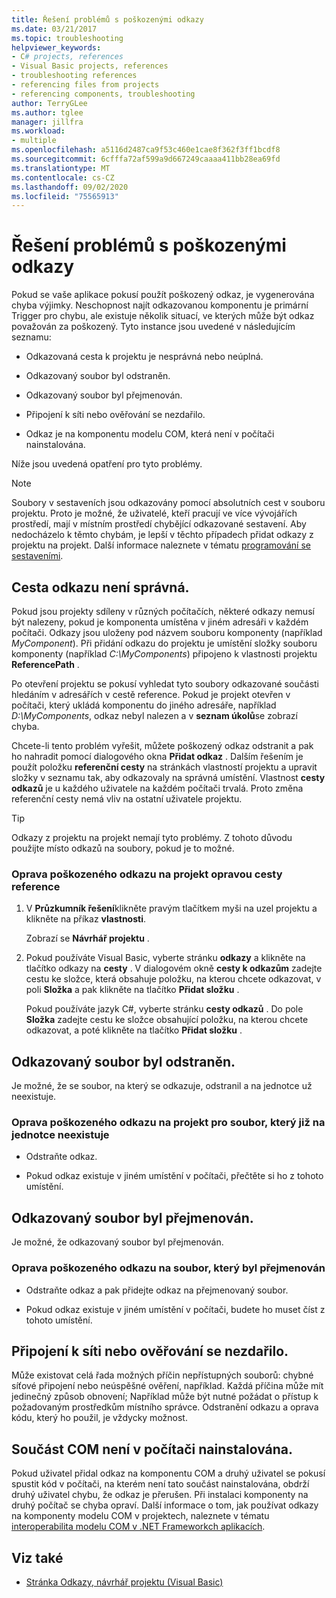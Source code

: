 ```yaml
---
title: Řešení problémů s poškozenými odkazy
ms.date: 03/21/2017
ms.topic: troubleshooting
helpviewer_keywords:
- C# projects, references
- Visual Basic projects, references
- troubleshooting references
- referencing files from projects
- referencing components, troubleshooting
author: TerryGLee
ms.author: tglee
manager: jillfra
ms.workload:
- multiple
ms.openlocfilehash: a5116d2487ca9f53c460e1cae8f362f3ff1bcdf8
ms.sourcegitcommit: 6cfffa72af599a9d667249caaaa411bb28ea69fd
ms.translationtype: MT
ms.contentlocale: cs-CZ
ms.lasthandoff: 09/02/2020
ms.locfileid: "75565913"
---
```

# <a name="troubleshoot-broken-references"></a>Řešení problémů s poškozenými odkazy

Pokud se vaše aplikace pokusí použít poškozený odkaz, je vygenerována chyba výjimky. Neschopnost najít odkazovanou komponentu je primární Trigger pro chybu, ale existuje několik situací, ve kterých může být odkaz považován za poškozený. Tyto instance jsou uvedené v následujícím seznamu:

- Odkazovaná cesta k projektu je nesprávná nebo neúplná.

- Odkazovaný soubor byl odstraněn.

- Odkazovaný soubor byl přejmenován.

- Připojení k síti nebo ověřování se nezdařilo.

- Odkaz je na komponentu modelu COM, která není v počítači nainstalována.

Níže jsou uvedená opatření pro tyto problémy.

> [!NOTE]
> Soubory v sestaveních jsou odkazovány pomocí absolutních cest v souboru projektu. Proto je možné, že uživatelé, kteří pracují ve více vývojářích prostředí, mají v místním prostředí chybějící odkazované sestavení. Aby nedocházelo k těmto chybám, je lepší v těchto případech přidat odkazy z projektu na projekt. Další informace naleznete v tématu [programování se sestaveními](/dotnet/framework/app-domains/programming-with-assemblies).

## <a name="reference-path-is-incorrect"></a>Cesta odkazu není správná.

Pokud jsou projekty sdíleny v různých počítačích, některé odkazy nemusí být nalezeny, pokud je komponenta umístěna v jiném adresáři v každém počítači. Odkazy jsou uloženy pod názvem souboru komponenty (například *MyComponent*). Při přidání odkazu do projektu je umístění složky souboru komponenty (například *C:\MyComponents*) připojeno k vlastnosti projektu **ReferencePath** .

Po otevření projektu se pokusí vyhledat tyto soubory odkazované součásti hledáním v adresářích v cestě reference. Pokud je projekt otevřen v počítači, který ukládá komponentu do jiného adresáře, například *D:\MyComponents*, odkaz nebyl nalezen a v **seznam úkolů**se zobrazí chyba.

Chcete-li tento problém vyřešit, můžete poškozený odkaz odstranit a pak ho nahradit pomocí dialogového okna **Přidat odkaz** . Dalším řešením je použít položku **referenční cesty** na stránkách vlastností projektu a upravit složky v seznamu tak, aby odkazovaly na správná umístění. Vlastnost **cesty odkazů** je u každého uživatele na každém počítači trvalá. Proto změna referenční cesty nemá vliv na ostatní uživatele projektu.

> [!TIP]
> Odkazy z projektu na projekt nemají tyto problémy. Z tohoto důvodu použijte místo odkazů na soubory, pokud je to možné.

### <a name="to-fix-a-broken-project-reference-by-correcting-the-reference-path"></a>Oprava poškozeného odkazu na projekt opravou cesty reference

1. V **Průzkumník řešení**klikněte pravým tlačítkem myši na uzel projektu a klikněte na příkaz **vlastnosti**.

   Zobrazí se **Návrhář projektu** .

1. Pokud používáte Visual Basic, vyberte stránku **odkazy** a klikněte na tlačítko odkazy na **cesty** . V dialogovém okně **cesty k odkazům** zadejte cestu ke složce, která obsahuje položku, na kterou chcete odkazovat, v poli **Složka** a pak klikněte na tlačítko **Přidat složku** .

    Pokud používáte jazyk C#, vyberte stránku **cesty odkazů** . Do pole **Složka** zadejte cestu ke složce obsahující položku, na kterou chcete odkazovat, a poté klikněte na tlačítko **Přidat složku** .

## <a name="referenced-file-has-been-deleted"></a>Odkazovaný soubor byl odstraněn.

Je možné, že se soubor, na který se odkazuje, odstranil a na jednotce už neexistuje.

### <a name="to-fix-a-broken-project-reference-for-a-file-that-no-longer-exists-on-your-drive"></a>Oprava poškozeného odkazu na projekt pro soubor, který již na jednotce neexistuje

- Odstraňte odkaz.

- Pokud odkaz existuje v jiném umístění v počítači, přečtěte si ho z tohoto umístění.

## <a name="referenced-file-has-been-renamed"></a>Odkazovaný soubor byl přejmenován.

Je možné, že odkazovaný soubor byl přejmenován.

### <a name="to-fix-a-broken-reference-for-a-file-that-has-been-renamed"></a>Oprava poškozeného odkazu na soubor, který byl přejmenován

- Odstraňte odkaz a pak přidejte odkaz na přejmenovaný soubor.

- Pokud odkaz existuje v jiném umístění v počítači, budete ho muset číst z tohoto umístění.

## <a name="network-connection-or-authentication-has-failed"></a>Připojení k síti nebo ověřování se nezdařilo.

Může existovat celá řada možných příčin nepřístupných souborů: chybné síťové připojení nebo neúspěšné ověření, například. Každá příčina může mít jedinečný způsob obnovení; Například může být nutné požádat o přístup k požadovaným prostředkům místního správce. Odstranění odkazu a oprava kódu, který ho použil, je vždycky možnost.

## <a name="com-component-is-not-installed-on-computer"></a>Součást COM není v počítači nainstalována.

Pokud uživatel přidal odkaz na komponentu COM a druhý uživatel se pokusí spustit kód v počítači, na kterém není tato součást nainstalována, obdrží druhý uživatel chybu, že odkaz je přerušen. Při instalaci komponenty na druhý počítač se chyba opraví. Další informace o tom, jak používat odkazy na komponenty modelu COM v projektech, naleznete v tématu [interoperabilita modelu COM v .NET Frameworkch aplikacích](/dotnet/visual-basic/programming-guide/com-interop/com-interoperability-in-net-framework-applications).

## <a name="see-also"></a>Viz také

- [Stránka Odkazy, návrhář projektu (Visual Basic)](../ide/reference/references-page-project-designer-visual-basic.md)
